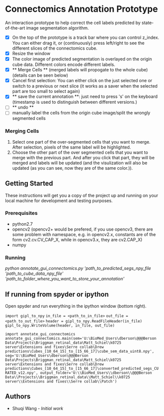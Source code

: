 # Connectomics Annotation Prototype

An interaction prototype to help correct the cell labels predicted by state-of-the-art image segmentation algorithm.

- [x] On the top of the prototype is a track bar where you can control z_index. You can either drag it, or (continuously) press left/right to see the different slices of the connectomics cube. 
- [x] Resize the window
- [x] The color image of predicted segmentation is overlayed on the origin cube data. Different colors encode different labels.
- [x] ** Merge Cells ** (merged labels will propogate to the whole cube)(details can be seen below)
- [x] Cancel first selection: You can either click on the just selected one or switch to a previous or next slice (it works as a saver when the selected part are too small to select again)
- [x] ** save the current annotation **: just need to press 's' on the keyboard (timestamp is used to distinguish between different versions.)
- [ ] ** undo **
- [ ]  manually label the cells from the origin cube image/split the wrongly segmented cells

### Merging Cells

1. Select one part of the over-segmented cells that you want to merge. After selection, pixels of the same label will be highlighted.
2. Choose the other part of the over segmented cells that you want to merge with the previous part. And after you click that part, they will be merged and labels will be updated (and the visulization will also be updated (as you can see, now they are of the same color.)).

## Getting Started

These instructions will get you a copy of the project up and running on your local machine for development and testing purposes. 

### Prerequisites

* python2.7
* opencv2 (opencv2+ would be prefered, if you use opencv3, there are some problem with namespace, e.g. in opencv2.x, constants are of the form cv2.cv.CV_CAP_X, while in opencv3.x, they are cv2.CAP_X)
* numpy


### Running

*python annotate_gui_connectomics.py 'path_to_predicted_segs_npy_file 'path_to_cube_data_npy_file' 'path_to_folder_where_you_want_to_store_your_annotation'*

## If running from spyder or ipython
Open spyder and run everything in the ipython window (bottom right).

`import gipl_to_npy`
`in_file = <path_to_in_file>`
`out_file = <path_to_out_file>`
`header = gipl_to_npy.ReadFileHeader(in_file)`
`gipl_to_npy.WriteVolume(header, in_file, out_file)`


`import annotate_gui_connectomics`
`annotate_gui_connectomics.main(sem='U:\BioMed_Users\dberson\@@@Berson Data\Projects\Briggman_retinal_data\Matt_Schiel\k0725 server\Extensions and fixes\Serre collab\Drew predictions\Cubes_[10_64_15]_to_[15_66_17]\cube_sem_data_uint8.npy', seg='U:\BioMed_Users\dberson\@@@Berson Data\Projects\Briggman_retinal_data\Matt_Schiel\k0725 server\Extensions and fixes\Serre collab\Drew predictions\Cubes_[10_64_15]_to_[15_66_17]\converted_predicted_segs_CURATED_v12.npy', output_folder='U:\\BioMed_Users\\dberson\\@@@Berson Data\\Projects\\Briggman_retinal_data\\Matt_Schiel\\k0725 server\\Extensions and fixes\\Serre collab\\Patch')`


## Authors

* Shuqi Wang - *Initial work* 

